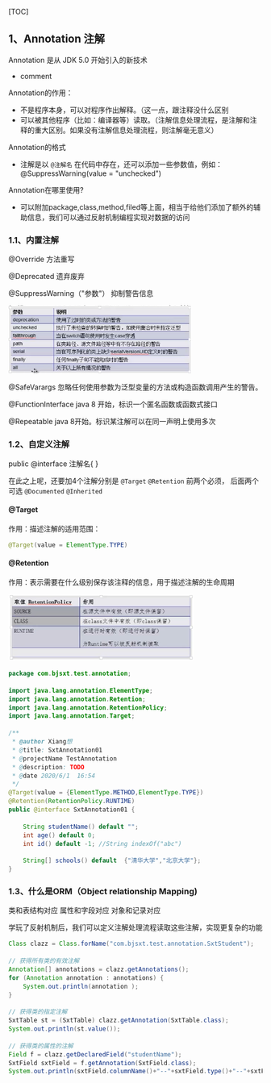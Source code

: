 [TOC]

## 1、Annotation 注解

Annotation 是从 JDK 5.0 开始引入的新技术

+ comment

Annotation的作用：

+ 不是程序本身，可以对程序作出解释。（这一点，跟注释没什么区别
+ 可以被其他程序（比如：编译器等）读取。（注解信息处理流程，是注解和注释的重大区别。如果没有注解信息处理流程，则注解毫无意义）

Annotation的格式

+ 注解是以 `@注解名`  在代码中存在，还可以添加一些参数值，例如：  @SuppressWarning(value = "unchecked")

Annotation在哪里使用?

+ 可以附加package,class,method,filed等上面，相当于给他们添加了额外的辅助信息，我们可以通过反射机制编程实现对数据的访问



### 1.1、内置注解

@Override 方法重写

@Deprecated 遗弃废弃

@SuppressWarning（"参数"）  抑制警告信息

<img src="images/image-20200601165128564.png" alt="image-20200601165128564" style="zoom:67%;" />

@SafeVarargs  忽略任何使用参数为泛型变量的方法或构造函数调用产生的警告。

@FunctionInterface  java 8 开始，标识一个匿名函数或函数式接口

@Repeatable   java 8开始。标识某注解可以在同一声明上使用多次

### 1.2、自定义注解

public @interface 注解名{ }

在此之上呢，还要加4个注解分别是  `@Target`      `@Retention`     前两个必须，  后面两个可选  `@Documented`   `@Inherited`

#### @Target

作用：描述注解的适用范围：

```java
@Target(value = ElementType.TYPE)
```

#### @Retention

作用：表示需要在什么级别保存该注释的信息，用于描述注解的生命周期

<img src="images/image-20200601170858468.png" alt="image-20200601170858468" style="zoom:67%;" />

```java
package com.bjsxt.test.annotation;

import java.lang.annotation.ElementType;
import java.lang.annotation.Retention;
import java.lang.annotation.RetentionPolicy;
import java.lang.annotation.Target;

/**
 * @author Xiang想
 * @title: SxtAnnotation01
 * @projectName TestAnnotation
 * @description: TODO
 * @date 2020/6/1  16:54
 */
@Target(value = {ElementType.METHOD,ElementType.TYPE})
@Retention(RetentionPolicy.RUNTIME)
public @interface SxtAnnotation01 {

    String studentName() default "";
    int age() default 0;
    int id() default -1; //String indexOf("abc")

    String[] schools() default  {"清华大学","北京大学"};
}
```

### 1.3、什么是ORM（Object relationship Mapping)

类和表结构对应
属性和字段对应
对象和记录对应

学玩了反射机制后，我们可以定义注解处理流程读取这些注解，实现更复杂的功能

```java
Class clazz = Class.forName("com.bjsxt.test.annotation.SxtStudent");

// 获得所有类的有效注解
Annotation[] annotations = clazz.getAnnotations();
for (Annotation annotation : annotations) {
    System.out.println(annotation );
}

// 获得类的指定注解
SxtTable st = (SxtTable) clazz.getAnnotation(SxtTable.class);
System.out.println(st.value());

// 获得类的属性的注解
Field f = clazz.getDeclaredField("studentName");
SxtField sxtField = f.getAnnotation(SxtField.class);
System.out.println(sxtField.columnName()+"--"+sxtField.type()+"--"+sxtField.length());
```


